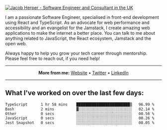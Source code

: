 [![Jacob Herper - Software Engineer and Consultant in the UK](https://res.cloudinary.com/jacobherper/image/upload/v1641506277/gh-image.png)](https://jacobherper.com/)

I am a passionate Software Engineer, specialised in front-end development using React and TypeScript. As an advocate for web performance and accessibility and an evangelist for the Jamstack, I create amazing web applications to make the internet a better place. You can talk to me about anything related to JavaScript, the React ecosystem, Jamstack and the open web.

Always happy to help you grow your tech career through mentorship. Please feel free to reach out, if you need help!

---

<p align="center">
  <strong>More from me:</strong> 
  <a href="https://jacobherper.com/">Website</a> •
  <a href="https://twitter.com/intent/follow?screen_name=jakeherp&tw_p=followbutton">Twitter</a> •
  <a href="https://www.linkedin.com/in/jacobherper/">LinkedIn</a>
</p>

---

## What I've worked on over the last few days:

<!--START_SECTION:waka-->

```txt
TypeScript      1 hr 58 mins    ████████████████████████▒   96.99 %
Bash            2 mins          ▓░░░░░░░░░░░░░░░░░░░░░░░░   02.14 %
Other           0 secs          ░░░░░░░░░░░░░░░░░░░░░░░░░   00.56 %
JavaScript      0 secs          ░░░░░░░░░░░░░░░░░░░░░░░░░   00.26 %
Jest Snapshot   0 secs          ░░░░░░░░░░░░░░░░░░░░░░░░░   00.05 %
```

<!--END_SECTION:waka-->
